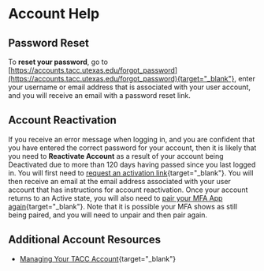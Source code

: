 # Account Help

## Password Reset

To **reset your password**, go to [https://accounts.tacc.utexas.edu/forgot_password](https://accounts.tacc.utexas.edu/forgot_password){target="_blank"}, enter your username or email address that is associated with your user account, and you will receive an email with a password reset link. 

## Account Reactivation

If you receive an error message when logging in, and you are confident that you have entered the correct password for your account, then it is likely that you need to **Reactivate Account** as a result of your account being Deactivated due to more than 120 days having passed since you last logged in. You will first need to [request an activation link](https://accounts.tacc.utexas.edu/activate){target="_blank"}. You will then receive an email at the email address associated with your user account that has instructions for account reactivation. Once your account returns to an Active state, you will also need to [pair your MFA App again](https://tacc.utexas.edu/portal/account){target="_blank"}. Note that it is possible your MFA shows as still being paired, and you will need to unpair and then pair again. 

## Additional Account Resources

- [Managing Your TACC Account](https://docs.tacc.utexas.edu/basics/accounts/){target="_blank"}
